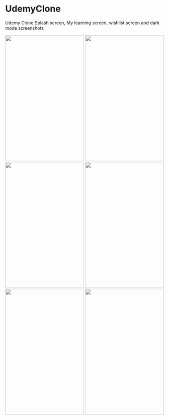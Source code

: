 # UdemyClone                                          
Udemy Clone Splash screen, My learning screen, wishlist screen and dark mode screenshots



<img src="https://github.com/crlyngnr/UdemyClone/assets/85193059/92b54528-3141-48c8-9bbb-d4238bffeb3d" width="250" height="400" >
<img src="https://github.com/crlyngnr/UdemyClone/assets/85193059/97ced3d8-5f5e-456c-9a10-081420800e76" width="250" height="400">
<img src="https://github.com/crlyngnr/UdemyClone/assets/85193059/2f374074-0e7d-4bb3-ac52-e1fead642e2f" width="250" height="400">
<img src="https://github.com/crlyngnr/UdemyClone/assets/85193059/bc57ea81-aef7-4b5a-9b83-2811bebf15e3" width="250" height="400">
<img src="https://github.com/crlyngnr/UdemyClone/assets/85193059/6b821863-2939-4da1-9bb0-9c5ad6003714" width="250" height="400">
<img src="https://github.com/crlyngnr/UdemyClone/assets/85193059/79d2876d-04c5-48a7-9da9-540e5733858f" width="250" height="400">

